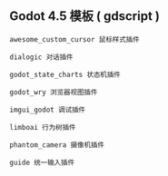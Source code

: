 ## Godot 4.5 模板 ( gdscript )
```
awesome_custom_cursor 鼠标样式插件

dialogic 对话插件

godot_state_charts 状态机插件

godot_wry 浏览器视图插件

imgui_godot 调试插件

limboai 行为树插件

phantom_camera 摄像机插件

guide 统一输入插件
```